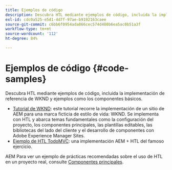 ```yaml
---
title: Ejemplos de código
description: Descubra HTL mediante ejemplos de código, incluida la implementación de referencia de WKND y ejemplos como los componentes básicos.
exl-id: cdc0a525-e5d1-4d7f-97ae-b9192163caee
source-git-commit: c6bb6f0954ada866cec574d480b6ea5ac0b51a3f
workflow-type: tm+mt
source-wordcount: '112'
ht-degree: 84%

---
```



# Ejemplos de código {#code-samples}

Descubra HTL mediante ejemplos de código, incluida la implementación de referencia de WKND y ejemplos como los componentes básicos.

* [Tutorial de WKND](https://experienceleague.adobe.com/es/docs/experience-manager-learn/getting-started-wknd-tutorial-develop/overview): este tutorial recorre la implementación de un sitio de AEM para una marca ficticia de estilo de vida: WKND. Se implementa con HTL y abarca temas fundamentales como la configuración del proyecto, los componentes principales, las plantillas editables, las bibliotecas del lado del cliente y el desarrollo de componentes con Adobe Experience Manager Sites.
* [Ejemplo de HTL TodoMVC](https://github.com/Adobe-Marketing-Cloud/aem-htl-sample-todomvc): una implementación AEM + HTL del famoso ejercicio.

AEM Para ver un ejemplo de prácticas recomendadas sobre el uso de HTL en un proyecto real, consulte [Componentes principales](https://experienceleague.adobe.com/es/docs/experience-manager-core-components/using/introduction).
